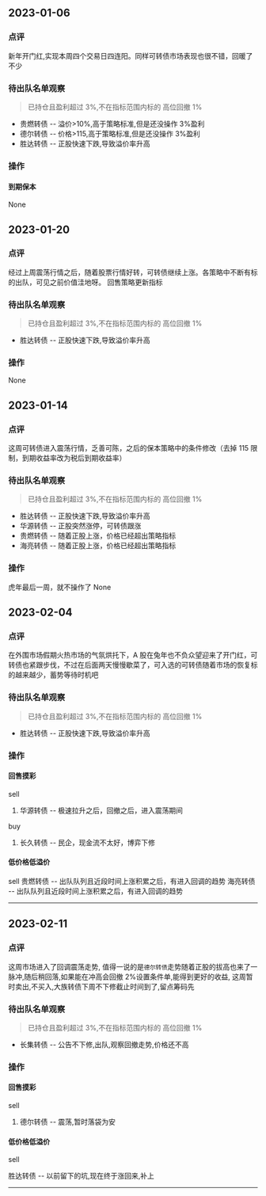 ## 2023-01-06

### 点评

新年开门红,实现本周四个交易日四连阳。同样可转债市场表现也很不错，回暖了不少

### 待出队名单观察

> 已持仓且盈利超过 3%,不在指标范围内标的
> 高位回撤 1%

- 贵燃转债 -- 溢价>10%,高于策略标准,但是还没操作 3%盈利
- 德尔转债 -- 价格>115,高于策略标准,但是还没操作 3%盈利
- 胜达转债 -- 正股快速下跌,导致溢价率升高

### 操作

#### 到期保本

None

## 2023-01-20

### 点评

经过上周震荡行情之后，随着股票行情好转，可转债继续上涨。各策略中不断有标的出队，可见之前价值洼地呀。 回售策略更新指标

### 待出队名单观察

> 已持仓且盈利超过 3%,不在指标范围内标的
> 高位回撤 1%

- 胜达转债 -- 正股快速下跌,导致溢价率升高

### 操作

None

## 2023-01-14

### 点评

这周可转债进入震荡行情，乏善可陈，之后的保本策略中的条件修改（去掉 115 限制，到期收益率改为税后到期收益率）

### 待出队名单观察

> 已持仓且盈利超过 3%,不在指标范围内标的
> 高位回撤 1%

- 胜达转债 -- 正股快速下跌,导致溢价率升高
- 华源转债 -- 正股突然涨停，可转债跟涨
- 贵燃转债 -- 随着正股上涨，价格已经超出策略指标
- 海亮转债 -- 随着正股上涨，价格已经超出策略指标

### 操作

虎年最后一周，就不操作了
None

## 2023-02-04

### 点评

在外围市场假期火热市场的气氛烘托下，A 股在兔年也不负众望迎来了开门红，可转债也紧跟步伐，不过在后面两天慢慢歇菜了，可入选的可转债随着市场的恢复标的越来越少，蓄势等待时机吧

### 待出队名单观察

> 已持仓且盈利超过 3%,不在指标范围内标的
> 高位回撤 1%

- 胜达转债 -- 正股快速下跌,导致溢价率升高

### 操作

#### 回售摸彩

sell

1. 华源转债 -- 极速拉升之后，回撤之后，进入震荡期间

buy

1. 长久转债 -- 民企，现金流不太好，博弈下修

#### 低价格低溢价

sell
贵燃转债 -- 出队队列且近段时间上涨积累之后，有进入回调的趋势
海亮转债 -- 出队队列且近段时间上涨积累之后，有进入回调的趋势

---

## 2023-02-11

### 点评

这周市场进入了回调震荡走势, 值得一说的是`德尔转债`走势随着正股的拔高也来了一脉冲,随后稍回落,如果能在冲高会回撤 2%设置条件单,能得到更好的收益, 这周暂时卖出,不买入,大族转债下周不下修截止时间到了,留点筹码先

### 待出队名单观察

> 已持仓且盈利超过 3%,不在指标范围内标的
> 高位回撤 1%

- 长集转债 -- 公告不下修,出队,观察回撤走势,价格还不高

### 操作

#### 回售摸彩

sell

1. 德尔转债 -- 震荡,暂时落袋为安

#### 低价格低溢价

sell

胜达转债 -- 以前留下的坑,现在终于涨回来,补上

---
